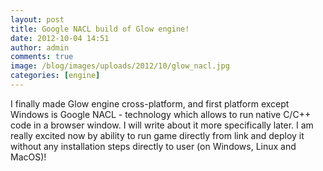 ```yaml
---
layout: post
title: Google NACL build of Glow engine!
date: 2012-10-04 14:51
author: admin
comments: true
image: /blog/images/uploads/2012/10/glow_nacl.jpg
categories: [engine]
---
```

I finally made Glow engine cross-platform, and first platform except Windows is Google NACL - technology which allows to run native C/C++ code in a browser window. I will write about it more specifically later. I am really excited now by ability to run game directly from link and deploy it without any installation steps directly to user (on Windows, Linux and MacOS)!

